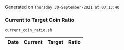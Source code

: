 Generated on `Thursday 30-September-2021 at 03:13:40`

### Current to Target Coin Ratio
`current_coin_ratio.sh`

Date|Current|Target|Ratio
---|---|---|---
